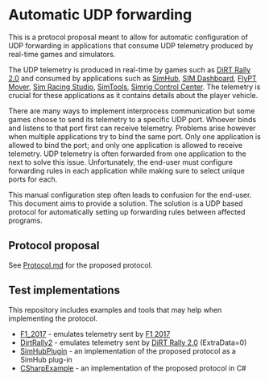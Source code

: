 # Automatic UDP forwarding

This is a protocol proposal meant to allow for automatic configuration of UDP forwarding in applications that consume UDP telemetry produced by real-time games and simulators.

The UDP telemetry is produced in real-time by games such as [DiRT Rally 2.0](https://en.wikipedia.org/wiki/Dirt_Rally_2.0) and consumed by applications such as [SimHub](https://www.simhubdash.com/), [SIM Dashboard](https://www.stryder-it.de/simdashboard/), [FlyPT Mover](https://www.flyptmover.com/home), [Sim Racing Studio](https://www.simracingstudio.com), [SimTools](https://www.xsimulator.net/), [Simrig Control Center](https://www.simrig.se/). The telemetry is crucial for these applications as it contains details about the player vehicle.

There are many ways to implement interprocess communication but some games choose to send its telemetry to a specific UDP port. Whoever binds and listens to that port first can receive telemetry. Problems arise however when multiple applications try to bind the same port. Only one application is allowed to bind the port; and only one application is allowed to receive telemetry. UDP telemetry is often forwarded from one application to the next to solve this issue. Unfortunately, the end-user must configure forwarding rules in each application while making sure to select unique ports for each.

This manual configuration step often leads to confusion for the end-user. This document aims to provide a solution. The solution is a UDP based protocol for automatically setting up forwarding rules between affected programs.

## Protocol proposal

See [Protocol.md](Protocol.md) for the proposed protocol.

## Test implementations

This repository includes examples and tools that may help when implementing the protocol.

* [F1_2017](Emulators/F1_2017) - emulates telemetry sent by [F1 2017](https://en.wikipedia.org/wiki/F1_2017_(video_game))
* [DirtRally2](Emulators/DirtRally2) - emulates telemetry sent by [DiRT Rally 2.0](https://en.wikipedia.org/wiki/Dirt_Rally_2.0) (ExtraData=0)
* [SimHubPlugin](SimHubPlugin) - an implementation of the proposed protocol as a SimHub plug-in
* [CSharpExample](CSharpExample) - an implementation of the proposed protocol in C#
